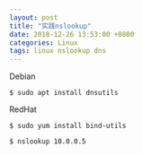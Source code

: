 ```yaml
---
layout: post
title: "实践nslookup"
date: 2018-12-26 13:53:00 +0800
categories: Linux
tags: linux nslookup dns
---
```


Debian

```shell
$ sudo apt install dnsutils
```

RedHat

```shell
$ sudo yum install bind-utils
```



```shell
$ nslookup 10.0.0.5
```

